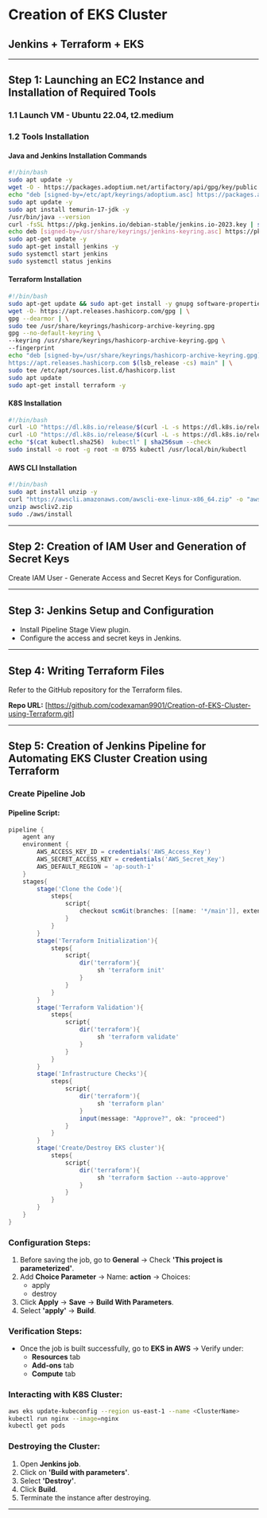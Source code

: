 # Creation of EKS Cluster

## Jenkins + Terraform + EKS

---

## Step 1: Launching an EC2 Instance and Installation of Required Tools

### 1.1 Launch VM - Ubuntu 22.04, t2.medium

### 1.2 Tools Installation

#### Java and Jenkins Installation Commands

```bash
#!/bin/bash
sudo apt update -y
wget -O - https://packages.adoptium.net/artifactory/api/gpg/key/public | sudo tee /etc/apt/keyrings/adoptium.asc
echo "deb [signed-by=/etc/apt/keyrings/adoptium.asc] https://packages.adoptium.net/artifactory/deb $(awk -F= '/^VERSION_CODENAME/{print$2}' /etc/os-release) main" | sudo tee /etc/apt/sources.list.d/adoptium.list
sudo apt update -y
sudo apt install temurin-17-jdk -y
/usr/bin/java --version
curl -fsSL https://pkg.jenkins.io/debian-stable/jenkins.io-2023.key | sudo tee /usr/share/keyrings/jenkins-keyring.asc > /dev/null
echo deb [signed-by=/usr/share/keyrings/jenkins-keyring.asc] https://pkg.jenkins.io/debian-stable binary/ | sudo tee /etc/apt/sources.list.d/jenkins.list > /dev/null
sudo apt-get update -y
sudo apt-get install jenkins -y
sudo systemctl start jenkins
sudo systemctl status jenkins
```

#### Terraform Installation

```bash
#!/bin/bash
sudo apt-get update && sudo apt-get install -y gnupg software-properties-common
wget -O- https://apt.releases.hashicorp.com/gpg | \
gpg --dearmor | \
sudo tee /usr/share/keyrings/hashicorp-archive-keyring.gpg
gpg --no-default-keyring \
--keyring /usr/share/keyrings/hashicorp-archive-keyring.gpg \
--fingerprint
echo "deb [signed-by=/usr/share/keyrings/hashicorp-archive-keyring.gpg] \
https://apt.releases.hashicorp.com $(lsb_release -cs) main" | \
sudo tee /etc/apt/sources.list.d/hashicorp.list
sudo apt update
sudo apt-get install terraform -y
```

#### K8S Installation

```bash
#!/bin/bash
curl -LO "https://dl.k8s.io/release/$(curl -L -s https://dl.k8s.io/release/stable.txt)/bin/linux/amd64/kubectl"
curl -LO "https://dl.k8s.io/release/$(curl -L -s https://dl.k8s.io/release/stable.txt)/bin/linux/amd64/kubectl.sha256"
echo "$(cat kubectl.sha256)  kubectl" | sha256sum --check
sudo install -o root -g root -m 0755 kubectl /usr/local/bin/kubectl
```

#### AWS CLI Installation

```bash
#!/bin/bash
sudo apt install unzip -y
curl "https://awscli.amazonaws.com/awscli-exe-linux-x86_64.zip" -o "awscliv2.zip"
unzip awscliv2.zip
sudo ./aws/install
```

---

## Step 2: Creation of IAM User and Generation of Secret Keys

Create IAM User - Generate Access and Secret Keys for Configuration.

---

## Step 3: Jenkins Setup and Configuration

- Install Pipeline Stage View plugin.
- Configure the access and secret keys in Jenkins.

---

## Step 4: Writing Terraform Files

Refer to the GitHub repository for the Terraform files.

**Repo URL:** [https://github.com/codexaman9901/Creation-of-EKS-Cluster-using-Terraform.git]

---

## Step 5: Creation of Jenkins Pipeline for Automating EKS Cluster Creation using Terraform

### Create Pipeline Job

#### Pipeline Script:

```groovy
pipeline {
    agent any
    environment {
        AWS_ACCESS_KEY_ID = credentials('AWS_Access_Key')
        AWS_SECRET_ACCESS_KEY = credentials('AWS_Secret_Key')
        AWS_DEFAULT_REGION = 'ap-south-1'
    }
    stages{
        stage('Clone the Code'){
            steps{
                script{
                    checkout scmGit(branches: [[name: '*/main']], extensions: [], userRemoteConfigs: [[url: 'https://github.com/codexaman9901/Creation-of-EKS-Cluster-using-Terraform.git']])
                }
            }
        }
        stage('Terraform Initialization'){
            steps{
                script{
                    dir('terraform'){
                         sh 'terraform init'
                    }
                }
            }
        }
        stage('Terraform Validation'){
            steps{
                script{
                    dir('terraform'){
                         sh 'terraform validate'
                    }
                }
            }
        }
        stage('Infrastructure Checks'){
            steps{
                script{
                    dir('terraform'){
                         sh 'terraform plan'
                    }
                    input(message: "Approve?", ok: "proceed")
                }
            }
        }
        stage('Create/Destroy EKS cluster'){
            steps{
                script{
                    dir('terraform'){
                         sh 'terraform $action --auto-approve'
                    }
                }
            }
        }
    }
}
```

### Configuration Steps:

1. Before saving the job, go to **General** → Check **'This project is parameterized'**.
2. Add **Choice Parameter** → Name: **action** → Choices:
   - apply
   - destroy
3. Click **Apply** → **Save** → **Build With Parameters**.
4. Select **'apply'** → **Build**.

### Verification Steps:

- Once the job is built successfully, go to **EKS in AWS** → Verify under:
  - **Resources** tab
  - **Add-ons** tab
  - **Compute** tab

### Interacting with K8S Cluster:

```bash
aws eks update-kubeconfig --region us-east-1 --name <ClusterName>
kubectl run nginx --image=nginx
kubectl get pods
```

### Destroying the Cluster:

1. Open **Jenkins job**.
2. Click on **'Build with parameters'**.
3. Select **'Destroy'**.
4. Click **Build**.
5. Terminate the instance after destroying.

---

##
